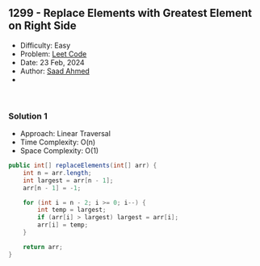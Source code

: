 ## 1299 - Replace Elements with Greatest Element on Right Side
- Difficulty: Easy
- Problem: <a href="https://leetcode.com/problems/replace-elements-with-greatest-element-on-right-side/">Leet Code</a>
- Date: 23 Feb, 2024
- Author: <a href="https://saadahmedev.com">Saad Ahmed</a>
- 
<br>

### Solution 1
- Approach: Linear Traversal
- Time Complexity: O(n)
- Space Complexity: O(1)

```java
public int[] replaceElements(int[] arr) {
    int n = arr.length;
    int largest = arr[n - 1];
    arr[n - 1] = -1;

    for (int i = n - 2; i >= 0; i--) {
        int temp = largest;
        if (arr[i] > largest) largest = arr[i];
        arr[i] = temp;
    }

    return arr;
}
```